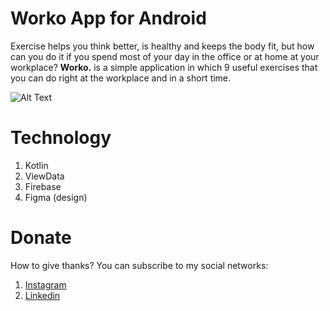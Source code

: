 # Worko App for Android

Exercise helps you think better, is healthy and keeps the body fit, but how can you do it if you spend most of your day in the office or at home at your workplace?
<b>Worko.</b> is a simple application in which 9 useful exercises that you can do right at the workplace and in a short time.

![Alt Text](https://github.com/skreep1/WorkoAppAndroid/blob/master/post.png)



# Technology
1. Kotlin
2. ViewData
3. Firebase
4. Figma (design)

# Donate
How to give thanks?
You can subscribe to my social networks:
1. [Instagram](http://instagram.com/skreep1/ "Instagram") 
2. [Linkedin](https://www.linkedin.com/in/skreep/ "Linkedin")
